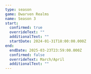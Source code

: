 ```yaml
---
type: season
game: Dwarven Realms
name: Season 3
start:
  confirmed: true
  overrideText: ""
  additionalText: ""
  startDate: 2024-01-31T18:00:00.000Z
end:
  endDate: 2025-03-23T23:59:00.000Z
  confirmed: false
  overrideText: March/April
  additionalText: ""
---
```


